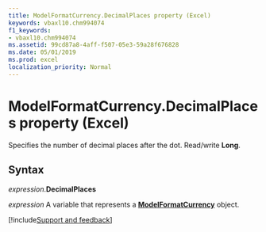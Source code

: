 ```yaml
---
title: ModelFormatCurrency.DecimalPlaces property (Excel)
keywords: vbaxl10.chm994074
f1_keywords:
- vbaxl10.chm994074
ms.assetid: 99cd87a8-4aff-f507-05e3-59a28f676828
ms.date: 05/01/2019
ms.prod: excel
localization_priority: Normal
---
```



# ModelFormatCurrency.DecimalPlaces property (Excel)

Specifies the number of decimal places after the dot. Read/write **Long**.


## Syntax

_expression_.**DecimalPlaces**

_expression_ A variable that represents a **[ModelFormatCurrency](Excel.modelformatcurrency.md)** object.




[!include[Support and feedback](~/includes/feedback-boilerplate.md)]
